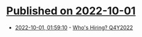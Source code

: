 # [Published on 2022-10-01](index.md)

* [2022-10-01, 01:59:10](https://lobste.rs/s/nqt6ud/who_s_hiring_q4y2022) - [Who's Hiring? Q4Y2022](https://lobste.rs/s/nqt6ud/who_s_hiring_q4y2022)

